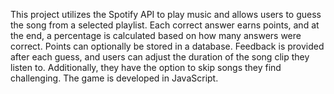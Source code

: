 This project utilizes the Spotify API to play music and allows users to guess the song from a selected playlist. Each correct answer earns points, and at the end, a percentage is calculated based on how many answers were correct. Points can optionally be stored in a database. Feedback is provided after each guess, and users can adjust the duration of the song clip they listen to. Additionally, they have the option to skip songs they find challenging. The game is developed in JavaScript.

